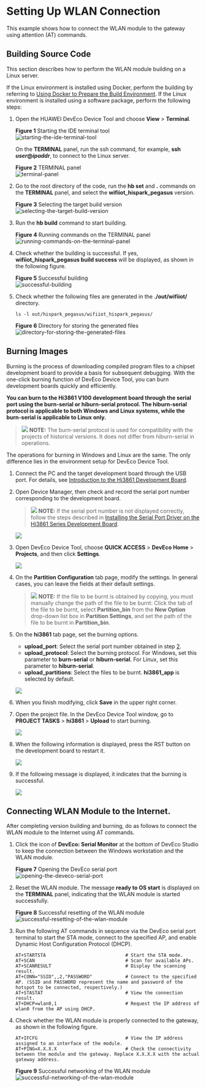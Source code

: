 # Setting Up WLAN Connection<a name="EN-US_TOPIC_0000001174350611"></a>

This example shows how to connect the WLAN module to the gateway using attention \(AT\) commands.

## Building Source Code<a name="section191121332125319"></a>

This section describes how to perform the WLAN module building on a Linux server.

If the Linux environment is installed using Docker, perform the building by referring to  [Using Docker to Prepare the Build Environment](../get-code/gettools-acquire.md#section107932281315). If the Linux environment is installed using a software package, perform the following steps:

1.  Open the HUAWEI DevEco Device Tool and choose  **View**  \>  **Terminal**.

    **Figure  1**  Starting the IDE terminal tool<a name="fig755583241511"></a>  
    ![](figures/starting-the-ide-terminal-tool.png "starting-the-ide-terminal-tool")

    On the  **TERMINAL**  panel, run the ssh command, for example,  **ssh** **_user_@_ipaddr_**, to connect to the Linux server.

    **Figure  2**  TERMINAL panel<a name="fig14407256101510"></a>  
    ![](figures/terminal-panel.png "terminal-panel")

2.  Go to the root directory of the code, run the  **hb set**  and  **.**  commands on the  **TERMINAL**  panel, and select the  **wifiiot\_hispark\_pegasus**  version.

    **Figure  3**  Selecting the target build version<a name="fig191035701814"></a>  
    ![](figures/selecting-the-target-build-version.png "selecting-the-target-build-version")

3.  Run the  **hb build**  command to start building.

    **Figure  4**  Running commands on the TERMINAL panel<a name="fig10635942111916"></a>  
    ![](figures/running-commands-on-the-terminal-panel.png "running-commands-on-the-terminal-panel")

4.  Check whether the building is successful. If yes,  **wifiiot\_hispark\_pegasus build success**  will be displayed, as shown in the following figure.

    **Figure  5**  Successful building<a name="fig195291328182015"></a>  
    ![](figures/successful-building.png "successful-building")

5.  Check whether the following files are generated in the  **./out/wifiiot/**  directory.

    ```
    ls -l out/hispark_pegasus/wifiiot_hispark_pegasus/
    ```

    **Figure  6**  Directory for storing the generated files<a name="fig112257131214"></a>  
    ![](figures/directory-for-storing-the-generated-files.png "directory-for-storing-the-generated-files")


## Burning Images<a name="section3288165814218"></a>

Burning is the process of downloading compiled program files to a chipset development board to provide a basis for subsequent debugging. With the one-click burning function of DevEco Device Tool, you can burn development boards quickly and efficiently.

**You can burn to the Hi3861 V100 development board through the serial port using the burn-serial or hiburn-serial protocol. The hiburn-serial protocol is applicable to both Windows and Linux systems, while the burn-serial is applicable to Linux only.**

>![](../public_sys-resources/icon-note.gif) **NOTE:** 
>The burn-serial protocol is used for compatibility with the projects of historical versions. It does not differ from hiburn-serial in operations.

The operations for burning in Windows and Linux are the same. The only difference lies in the environment setup for DevEco Device Tool.

1.  Connect the PC and the target development board through the USB port. For details, see  [Introduction to the Hi3861 Development Board](https://device.harmonyos.com/en/docs/start/introduce/oem_minitinier_des_3861-0000001105041324).
2.  <a name="en-us_topic_0000001056563976_li848662117291"></a>Open Device Manager, then check and record the serial port number corresponding to the development board.

    >![](../public_sys-resources/icon-note.gif) **NOTE:** 
    >If the serial port number is not displayed correctly, follow the steps described in  [Installing the Serial Port Driver on the Hi3861 Series Development Board](https://device.harmonyos.com/en/docs/ide/user-guides/hi3861-drivers-0000001058153433).

    ![](figures/hi3861-record-the-serial-port-number.png)

3.  Open DevEco Device Tool, choose  **QUICK ACCESS**  \>  **DevEco Home**  \>  **Projects**, and then click  **Settings**.

    ![](figures/hi3861-deveco-device-tool-setting.png)

4.  On the  **Partition Configuration**  tab page, modify the settings. In general cases, you can leave the fields at their default settings.

    >![](../public_sys-resources/icon-note.gif) **NOTE:** 
    >If the file to be burnt is obtained by copying, you must manually change the path of the file to be burnt: Click the tab of the file to be burnt, select  **Partition\_bin**  from the  **New Option**  drop-down list box in  **Partition Settings**, and set the path of the file to be burnt in  **Partition\_bin**.

5.  On the  **hi3861**  tab page, set the burning options.

    -   **upload\_port**: Select the serial port number obtained in step  [2](#en-us_topic_0000001056563976_li848662117291).
    -   **upload\_protocol**: Select the burning protocol. For Windows, set this parameter to  **burn-serial**  or  **hiburn-serial**. For Linux, set this parameter to  **hiburn-serial**.
    -   **upload\_partitions**: Select the files to be burnt.  **hi3861\_app**  is selected by default.

    ![](figures/options.png)

6.  When you finish modifying, click  **Save**  in the upper right corner.
7.  Open the project file. In the DevEco Device Tool window, go to  **PROJECT TASKS**  \>  **hi3861**  \>  **Upload**  to start burning.

    ![](figures/hi3861-upload.png)

8.  When the following information is displayed, press the RST button on the development board to restart it.

    ![](figures/hi3861-restart-the-development-board.png)

9.  If the following message is displayed, it indicates that the burning is successful.

    ![](figures/hi3861-burning-succeeded.png)


## Connecting WLAN Module to the Internet.<a name="section194671619167"></a>

After completing version building and burning, do as follows to connect the WLAN module to the Internet using AT commands.

1.  Click the icon of  **DevEco: Serial Monitor**  at the bottom of DevEco Studio to keep the connection between the Windows workstation and the WLAN module.

    **Figure  7**  Opening the DevEco serial port<a name="fig464411253297"></a>  
    ![](figures/opening-the-deveco-serial-port.png "opening-the-deveco-serial-port")

2.  Reset the WLAN module. The message  **ready to OS start**  is displayed on the  **TERMINAL**  panel, indicating that the WLAN module is started successfully.

    **Figure  8**  Successful resetting of the WLAN module <a name="fig3327108143016"></a>  
    ![](figures/successful-resetting-of-the-wlan-module.png "successful-resetting-of-the-wlan-module")

3.  Run the following AT commands in sequence via the DevEco serial port terminal to start the STA mode, connect to the specified AP, and enable Dynamic Host Configuration Protocol \(DHCP\).

    ```
    AT+STARTSTA                             # Start the STA mode.
    AT+SCAN                                 # Scan for available APs.
    AT+SCANRESULT                           # Display the scanning result.
    AT+CONN="SSID",,2,"PASSWORD"            # Connect to the specified AP. (SSID and PASSWORD represent the name and password of the hotspot to be connected, respectively.)
    AT+STASTAT                              # View the connection result.
    AT+DHCP=wlan0,1                         # Request the IP address of wlan0 from the AP using DHCP.
    ```

4.  Check whether the WLAN module is properly connected to the gateway, as shown in the following figure.

    ```
    AT+IFCFG                                # View the IP address assigned to an interface of the module.
    AT+PING=X.X.X.X                         # Check the connectivity between the module and the gateway. Replace X.X.X.X with the actual gateway address.
    ```

    **Figure  9**  Successful networking of the WLAN module<a name="fig7672858203010"></a>  
    ![](figures/successful-networking-of-the-wlan-module.png "successful-networking-of-the-wlan-module")


